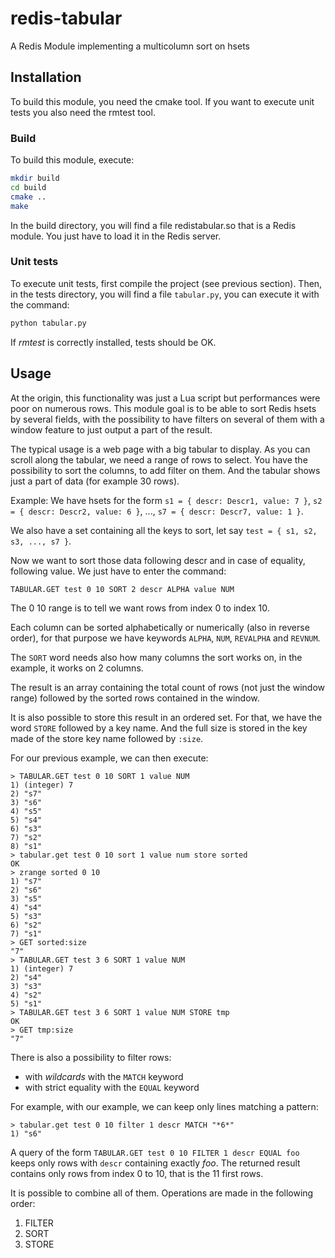 # redis-tabular
A Redis Module implementing a multicolumn sort on hsets

## Installation
To build this module, you need the cmake tool. If you want to execute unit tests
you also need the rmtest tool.

### Build
To build this module, execute:
```bash
mkdir build
cd build
cmake ..
make
```

In the build directory, you will find a file redistabular.so that is a Redis
module. You just have to load it in the Redis server.

### Unit tests
To execute unit tests, first compile the project (see previous section).
Then, in the tests directory, you will find a file `tabular.py`, you can execute it with the command:
```bash
python tabular.py
```

If *rmtest* is correctly installed, tests should be OK.

## Usage
At the origin, this functionality was just a Lua script but performances were
poor on numerous rows. This module goal is to be able to sort Redis hsets by
several fields, with the possibility to have filters on several of them with a
window feature to just output a part of the result.

The typical usage is a web page with a big tabular to display. As you can scroll
along the tabular, we need a range of rows to select. You have the
possibility to sort the columns, to add filter on them. And the tabular shows
just a part of data (for example 30 rows).

Example: We have hsets for the form `s1 = { descr: Descr1, value: 7 }`, `s2 = { descr: Descr2, value: 6 }`, ..., `s7 = { descr: Descr7, value: 1 }`.

We also have a set containing all the keys to sort, let say `test = { s1, s2, s3, ..., s7 }`.

Now we want to sort those data following descr and in case of equality, following value. We just have to enter the command:
```
TABULAR.GET test 0 10 SORT 2 descr ALPHA value NUM
```

The 0 10 range is to tell we want rows from index 0 to index 10.

Each column can be sorted alphabetically or numerically (also in reverse order), for that purpose we have keywords `ALPHA`, `NUM`, `REVALPHA` and `REVNUM`.

The `SORT` word needs also how many columns the sort works on, in the example, it works on 2 columns.

The result is an array containing the total count of rows (not just the window range) followed by the sorted rows contained in the window.

It is also possible to store this result in an ordered set. For that, we have the word `STORE` followed by a key name. And the full size is stored in
the key made of the store key name followed by `:size`.

For our previous example, we can then execute:
```
> TABULAR.GET test 0 10 SORT 1 value NUM
1) (integer) 7
2) "s7"
3) "s6"
4) "s5"
5) "s4"
6) "s3"
7) "s2"
8) "s1"
> tabular.get test 0 10 sort 1 value num store sorted
OK
> zrange sorted 0 10
1) "s7"
2) "s6"
3) "s5"
4) "s4"
5) "s3"
6) "s2"
7) "s1"
> GET sorted:size
"7"
> TABULAR.GET test 3 6 SORT 1 value NUM
1) (integer) 7
2) "s4"
3) "s3"
4) "s2"
5) "s1"
> TABULAR.GET test 3 6 SORT 1 value NUM STORE tmp
OK
> GET tmp:size
"7"
```

There is also a possibility to filter rows:
* with *wildcards* with the `MATCH` keyword
* with strict equality with the `EQUAL` keyword

For example, with our example, we can keep only lines matching a pattern:
```
> tabular.get test 0 10 filter 1 descr MATCH "*6*"
1) "s6"
```

A query of the form `TABULAR.GET test 0 10 FILTER 1 descr EQUAL foo` keeps
only rows with `descr` containing exactly *foo*. The returned result contains
only rows from index 0 to 10, that is the 11 first rows.

It is possible to combine all of them. Operations are made in the following order:
1. FILTER
2. SORT
3. STORE
